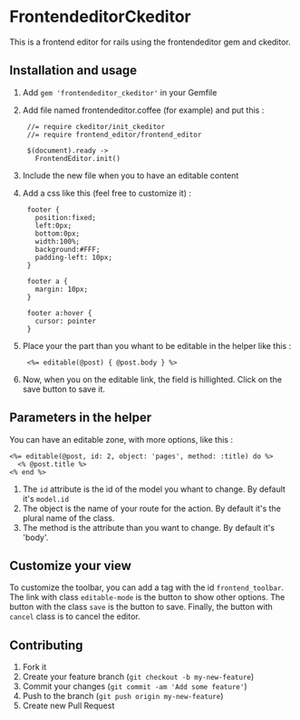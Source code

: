 # FrontendeditorCkeditor

This is a frontend editor for rails using the frontendeditor gem and ckeditor.

## Installation and usage

1. Add `gem 'frontendeditor_ckeditor'` in your Gemfile
2. Add file named frontendeditor.coffee (for example) and put this :

        //= require ckeditor/init_ckeditor
        //= require frontend_editor/frontend_editor

        $(document).ready ->
          FrontendEditor.init()

3. Include the new file when you to have an editable content
4. Add a css like this (feel free to customize it) :

        footer {
          position:fixed;
          left:0px;
          bottom:0px;
          width:100%;
          background:#FFF;
          padding-left: 10px;
        }

        footer a {
          margin: 10px;
        }

        footer a:hover {
          cursor: pointer
        }

5. Place your the part than you whant to be editable in the helper like this :

        <%= editable(@post) { @post.body } %>

6. Now, when you on the editable link, the field is hillighted. Click on the save button to save it.

## Parameters in the helper

You can have an editable zone, with more options, like this :

    <%= editable(@post, id: 2, object: 'pages', method: :title) do %>
      <% @post.title %>
    <% end %>

1. The `id` attribute is the id of the model you whant to change. By default it's `model.id`
2. The object is the name of your route for the action. By default it's the plural name of the class.
3. The method is the attribute than you want to change. By default it's 'body'.

## Customize your view

To customize the toolbar, you can add a tag with the id `frontend_toolbar`. The link with class `editable-mode` is the button to show other options. The button with the class `save` is the button to save. Finally, the button with `cancel` class is to cancel the editor.

## Contributing

1. Fork it
2. Create your feature branch (`git checkout -b my-new-feature`)
3. Commit your changes (`git commit -am 'Add some feature'`)
4. Push to the branch (`git push origin my-new-feature`)
5. Create new Pull Request
